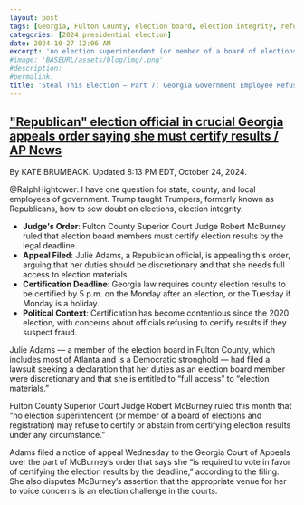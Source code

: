 ```yaml
---
layout: post
tags: [Georgia, Fulton County, election board, election integrity, refusal to perform job, politics]
categories: [2024 presidential election]
date: 2024-10-27 12:06 AM
excerpt: 'no election superintendent (or member of a board of elections and registration) may refuse to certify or abstain from certifying election results under any circumstance.'
#image: 'BASEURL/assets/blog/img/.png'
#description:
#permalink:
title: 'Steal This Election – Part 7: Georgia Government Employee Refuses To Do Her Job.'
---
```



## ["Republican" election official in crucial Georgia appeals order saying she must certify results / AP News](https://apnews.com/article/georgia-election-certification-daa0ee3836e0bc374fb61f6dad156890)

By  KATE BRUMBACK. Updated 8:13 PM EDT, October 24, 2024.

@RalphHightower: I have one question for state, county, and local employees of government. Trump taught Trumpers, formerly known as Republicans, how to sew doubt on elections, election integrity. 

- **Judge's Order**: Fulton County Superior Court Judge Robert McBurney ruled that election board members must certify election results by the legal deadline.
- **Appeal Filed**: Julie Adams, a Republican official, is appealing this order, arguing that her duties should be discretionary and that she needs full access to election materials.
- **Certification Deadline**: Georgia law requires county election results to be certified by 5 p.m. on the Monday after an election, or the Tuesday if Monday is a holiday.
- **Political Context**: Certification has become contentious since the 2020 election, with concerns about officials refusing to certify results if they suspect fraud.

Julie Adams — a member of the election board in Fulton County, which includes most of Atlanta and is a Democratic stronghold — had filed a lawsuit seeking a declaration that her duties as an election board member were discretionary and that she is entitled to “full access” to “election materials.”

Fulton County Superior Court Judge Robert McBurney ruled this month that “no election superintendent (or member of a board of elections and registration) may refuse to certify or abstain from certifying election results under any circumstance.”

Adams filed a notice of appeal Wednesday to the Georgia Court of Appeals over the part of McBurney’s order that says she “is required to vote in favor of certifying the election results by the deadline,” according to the filing. She also disputes McBurney’s assertion that the appropriate venue for her to voice concerns is an election challenge in the courts.
